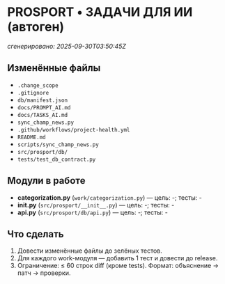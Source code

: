 # PROSPORT • ЗАДАЧИ ДЛЯ ИИ (автоген)
_сгенерировано: 2025-09-30T03:50:45Z_

## Изменённые файлы
- `.change_scope`
- `.gitignore`
- `db/manifest.json`
- `docs/PROMPT_AI.md`
- `docs/TASKS_AI.md`
- `sync_champ_news.py`
- `.github/workflows/project-health.yml`
- `README.md`
- `scripts/sync_champ_news.py`
- `src/prosport/db/`
- `tests/test_db_contract.py`

## Модули в работе
- **categorization.py** (`work/categorization.py`) — цель: -; тесты: -
- **__init__.py** (`src/prosport/__init__.py`) — цель: -; тесты: -
- **api.py** (`src/prosport/db/api.py`) — цель: -; тесты: -

## Что сделать
1) Довести изменённые файлы до зелёных тестов.
2) Для каждого work-модуля — добавить 1 тест и довести до release.
3) Ограничение: ≤ 60 строк diff (кроме tests). Формат: объяснение → патч → проверки.

